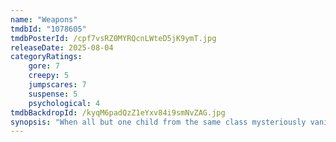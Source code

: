 ```yaml
---
name: "Weapons"
tmdbId: "1078605"
tmdbPosterId: /cpf7vsRZ0MYRQcnLWteD5jK9ymT.jpg
releaseDate: 2025-08-04
categoryRatings:
    gore: 7
    creepy: 5
    jumpscares: 7
    suspense: 5
    psychological: 4
tmdbBackdropId: /kyqM6padQzZ1eYxv84i9smNvZAG.jpg
synopsis: "When all but one child from the same class mysteriously vanish on the same night at exactly the same time, a community is left questioning who or what is behind their disappearance."
---
```

